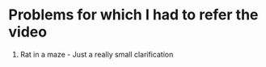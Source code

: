 # Problems for which I had to refer the video 

1. Rat in a maze - Just a really small clarification
